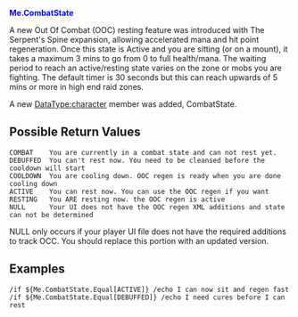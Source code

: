 **<span style="color:blue">Me.CombatState</span>**

A new Out Of Combat (OOC) resting feature was introduced with The Serpent's Spine expansion, allowing accelerated mana
and hit point regeneration. Once this state is Active and you are sitting (or on a mount), it takes a maximum 3 mins to
go from 0 to full health/mana. The waiting period to reach an active/resting state varies on the zone or mobs you are
fighting. The default timer is 30 seconds but this can reach upwards of 5 mins or more in high end raid zones.

A new [DataType:character](../data-types/datatype-character.md) member was added, CombatState.

## Possible Return Values

    COMBAT    You are currently in a combat state and can not rest yet.
    DEBUFFED  You can't rest now. You need to be cleansed before the cooldown will start
    COOLDOWN  You are cooling down. OOC regen is ready when you are done cooling down
    ACTIVE    You can rest now. You can use the OOC regen if you want
    RESTING   You ARE resting now. the OOC regen is active
    NULL      Your UI does not have the OOC regen XML additions and state can not be determined

NULL only occurs if your player UI file does not have the required additions to track OCC. You should replace this
portion with an updated version.

## Examples

    /if ${Me.CombatState.Equal[ACTIVE]} /echo I can now sit and regen fast
    /if ${Me.CombatState.Equal[DEBUFFED]} /echo I need cures before I can rest


